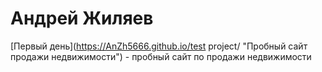 # Андрей Жиляев
[Первый день](https://AnZh5666.github.io/test project/ "Пробный сайт продажи недвижимости") - пробный сайт по продажи недвижимости

